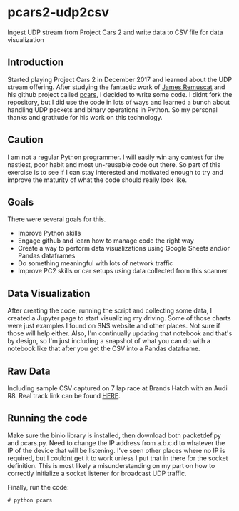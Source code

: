 # pcars2-udp2csv
Ingest UDP stream from Project Cars 2 and write data to CSV file for data visualization

## Introduction

Started playing Project Cars 2 in December 2017 and learned about the UDP stream offering.  After studying the fantastic work of [James Remuscat](https://github.com/jamesremuscat) and his github project called [pcars](https://github.com/jamesremuscat/pcars), I decided to write some code.  I didnt fork the repository, but I did use the code in lots of ways and learned a bunch about handling UDP packets and binary operations in Python.  So my personal thanks and gratitude for his work on this technology.

## Caution
I am not a regular Python programmer.  I will easily win any contest for the nastiest, poor habit and most un-reusable code out there.  So part of this exercise is to see if I can stay interested and motivated enough to try and improve the maturity of what the code should really look like.

## Goals
There were several goals for this.
* Improve Python skills
* Engage github and learn how to manage code the right way
* Create a way to perform data visualizations using Google Sheets and/or Pandas dataframes
* Do something meaningful with lots of network traffic
* Improve PC2 skills or car setups using data collected from this scanner

## Data Visualization
After creating the code, running the script and collecting some data, I created a Jupyter page to start visualizing my driving.  Some of those charts were just examples I found on SNS website and other places.  Not sure if those will help either.  Also, I'm continually updating that notebook and that's by design, so I'm just including a snapshot of what you can do with a notebook like that after you get the CSV into a Pandas dataframe.

## Raw Data
Including sample CSV captured on 7 lap race at Brands Hatch with an Audi R8. Real track link can be found [HERE](http://www.brandshatch.co.uk/).

## Running the code
Make sure the binio library is installed, then download both packetdef.py and pcars.py.  Need to change the IP address from a.b.c.d to whatever the IP of the device that will be listening.  I've seen other places where no IP is required, but I couldnt get it to work unless I put that in there for the socket definition.  This is most likely a misunderstanding on my part on how to correctly initialize a socket listener for broadcast UDP traffic.

Finally, run the code:
```
# python pcars
```
